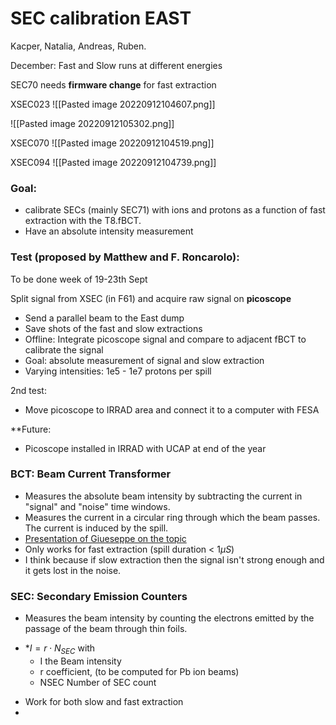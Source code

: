 # SEC calibration EAST

Kacper, Natalia, Andreas, Ruben.

December: Fast and Slow runs at different energies

SEC70 needs **firmware change** for fast extraction

XSEC023
![[Pasted image 20220912104607.png]]

![[Pasted image 20220912105302.png]]

XSEC070
![[Pasted image 20220912104519.png]]

XSEC094
![[Pasted image 20220912104739.png]]

### Goal:
* calibrate SECs (mainly SEC71) with ions and protons as a function of fast extraction with the T8.fBCT.
* Have an absolute intensity measurement

### Test (proposed by Matthew and F. Roncarolo):

To be done week of 19-23th Sept

Split signal from XSEC (in F61) and acquire raw signal on **picoscope**
* Send a parallel beam to the East dump
* Save shots of the fast and slow extractions
* Offline: Integrate picoscope signal and compare to adjacent fBCT to calibrate the signal
* Goal: absolute measurement of signal and slow extraction
* Varying intensities: 1e5 - 1e7 protons per spill

2nd test:
* Move picoscope to IRRAD area and connect it to a computer with FESA

**Future:
* Picoscope installed in IRRAD with UCAP at end of the year


### BCT: Beam Current Transformer

-   Measures the absolute beam intensity by subtracting the current in "signal" and "noise" time windows.
-   Measures the current in a circular ring through which the beam passes. The current is induced by the spill.
-   [Presentation of Giueseppe on the topic](https://indico.cern.ch/event/971222/contributions/4091313/attachments/2182897/3687832/CHARM_ion_beam_calibration_full.pdf)
-   Only works for fast extraction (spill duration < 1$\mu S$)
-   I think because if slow extraction then the signal isn't strong enough and it gets lost in the noise.

### SEC: Secondary Emission Counters

- Measures the beam intensity by counting the electrons emitted by the passage of the beam through thin foils.
 * *$I = r\cdot N_{SEC}$ with
	-   I the Beam intensity
	-   r coefficient, (to be computed for Pb ion beams)
	-   NSEC Number of SEC count
-   Work for both slow and fast extraction
- 
